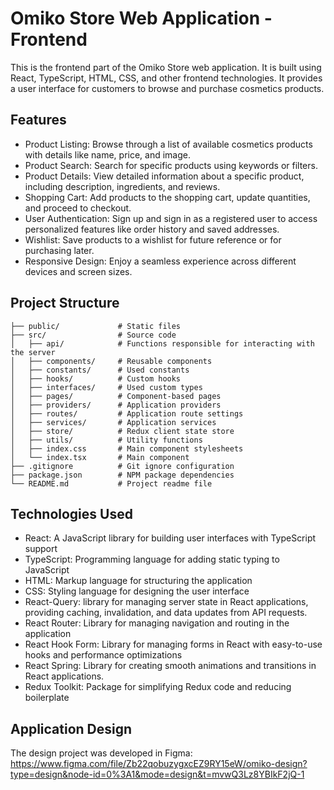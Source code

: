 # Omiko Store Web Application - Frontend

This is the frontend part of the Omiko Store web application. It is built using React, TypeScript, HTML, CSS, and other frontend technologies. It provides a user interface for customers to browse and purchase cosmetics products.

## Features

- Product Listing: Browse through a list of available cosmetics products with details like name, price, and image.
- Product Search: Search for specific products using keywords or filters.
- Product Details: View detailed information about a specific product, including description, ingredients, and reviews.
- Shopping Cart: Add products to the shopping cart, update quantities, and proceed to checkout.
- User Authentication: Sign up and sign in as a registered user to access personalized features like order history and saved addresses.
- Wishlist: Save products to a wishlist for future reference or for purchasing later.
- Responsive Design: Enjoy a seamless experience across different devices and screen sizes.

## Project Structure

```
├── public/             # Static files
├── src/                # Source code
│   ├── api/            # Functions responsible for interacting with the server
│   ├── components/     # Reusable components
│   ├── constants/      # Used constants
│   ├── hooks/          # Custom hooks
│   ├── interfaces/     # Used custom types
│   ├── pages/          # Component-based pages
│   ├── providers/      # Application providers
│   ├── routes/         # Application route settings
│   ├── services/       # Application services
│   ├── store/          # Redux client state store
│   ├── utils/          # Utility functions
│   ├── index.css       # Main component stylesheets
│   └── index.tsx       # Main component
├── .gitignore          # Git ignore configuration
├── package.json        # NPM package dependencies
└── README.md           # Project readme file
```

## Technologies Used

- React: A JavaScript library for building user interfaces with TypeScript support
- TypeScript: Programming language for adding static typing to JavaScript
- HTML: Markup language for structuring the application
- CSS: Styling language for designing the user interface
- React-Query: library for managing server state in React applications, providing caching, invalidation, and data updates from API requests.
- React Router: Library for managing navigation and routing in the application
- React Hook Form: Library for managing forms in React with easy-to-use hooks and performance optimizations
- React Spring: Library for creating smooth animations and transitions in React applications.
- Redux Toolkit: Package for simplifying Redux code and reducing boilerplate

## Application Design

The design project was developed in Figma:
https://www.figma.com/file/Zb22qobuzygxcEZ9RY15eW/omiko-design?type=design&node-id=0%3A1&mode=design&t=mvwQ3Lz8YBIkF2jQ-1

